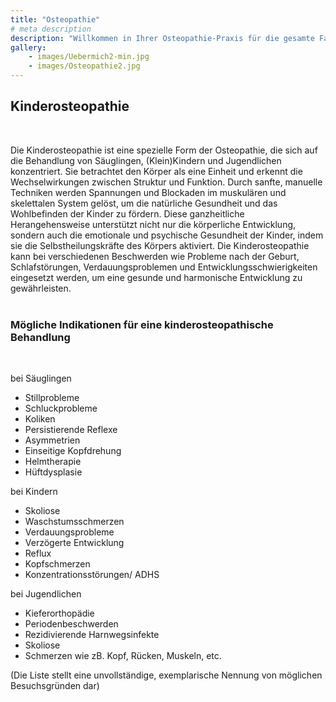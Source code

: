 ```yaml
---
title: "Osteopathie"
# meta description
description: "Willkommen in Ihrer Osteopathie-Praxis für die gesamte Familie. Spezialisiert auf Säuglinge, Kinder und Frauen vor und nach der Geburt."
gallery:
    - images/Uebermich2-min.jpg
    - images/Osteopathie2.jpg
---
```


## Kinderosteopathie
<br>

Die Kinderosteopathie ist eine spezielle Form der Osteopathie, die sich auf die Behandlung von Säuglingen, (Klein)Kindern und Jugendlichen konzentriert. Sie betrachtet den Körper als eine Einheit und erkennt die Wechselwirkungen zwischen Struktur und Funktion. Durch sanfte, manuelle Techniken werden Spannungen und Blockaden im muskulären und skelettalen System gelöst, um die natürliche Gesundheit und das Wohlbefinden der Kinder zu fördern. Diese ganzheitliche Herangehensweise unterstützt nicht nur die körperliche Entwicklung, sondern auch die emotionale und psychische Gesundheit der Kinder, indem sie die Selbstheilungskräfte des Körpers aktiviert. Die Kinderosteopathie kann bei verschiedenen Beschwerden wie Probleme nach der Geburt, Schlafstörungen, Verdauungsproblemen und Entwicklungsschwierigkeiten eingesetzt werden, um eine gesunde und harmonische Entwicklung zu gewährleisten.
<br>
<br>

### Mögliche Indikationen für eine kinderosteopathische Behandlung
<br>

bei Säuglingen

* Stillprobleme
* Schluckprobleme
* Koliken
* Persistierende Reflexe
* Asymmetrien
* Einseitige Kopfdrehung
* Helmtherapie
* Hüftdysplasie

bei Kindern

* Skoliose
* Waschstumsschmerzen
* Verdauungsprobleme
* Verzögerte Entwicklung
* Reflux
* Kopfschmerzen
* Konzentrationsstörungen/ ADHS

bei Jugendlichen

* Kieferorthopädie
* Periodenbeschwerden
* Rezidivierende Harnwegsinfekte
* Skoliose
* Schmerzen wie zB. Kopf, Rücken, Muskeln, etc.

(Die Liste stellt eine unvollständige, exemplarische Nennung von möglichen Besuchsgründen dar)